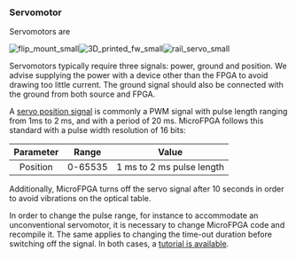 ### Servomotor

Servomotors are 

![flip_mount_small](https://github.com/ries-lab/RiesPieces/tree/master/Microscopy/Flip_mount/flip_mount_small.JPG)![3D_printed_fw_small](https://github.com/ries-lab/RiesPieces/tree/master/Microscopy/Filter_wheel/3D_printed_fw_small.JPG)![rail_servo_small](https://github.com/ries-lab/RiesPieces/tree/master/Microscopy/Linear_stage/rail_servo_small.JPG)

Servomotors typically require three signals: power, ground and position. We advise supplying the power with a device other than the FPGA to avoid drawing too little current. The ground signal should also be connected with the ground from both source and FPGA.

A [servo position signal](https://en.wikipedia.org/wiki/Servo_control "Wikipedia Servo control") is commonly a PWM signal with pulse length ranging from 1ms to 2 ms, and with a period of 20 ms. MicroFPGA follows this standard with a pulse width resolution of 16 bits:

| Parameter |  Range  |           Value           |
| :-------: | :-----: | :-----------------------: |
| Position  | 0-65535 | 1 ms to 2 ms pulse length |

Additionally, MicroFPGA turns off the servo signal after 10 seconds in order to avoid vibrations on the optical table.

In order to change the pulse range, for instance to accommodate an unconventional servomotor, it is necessary to change MicroFPGA code and recompile it. The same applies to changing the time-out duration before switching off the signal. In both cases, a [tutorial is available](tuto7_servo.md).

